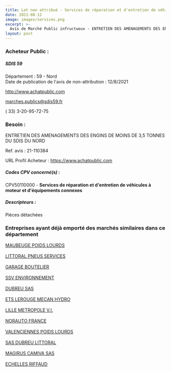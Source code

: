 ```yaml
---
title: Lot non attribué - Services de réparation et d'entretien de véhicules à moteur et d'équipements connexes
date: 2021-08-12
image: images/services.png
excerpt: >-
  Avis de Marché Public infructueux - ENTRETIEN DES AMENAGEMENTS DES ENGINS DE MOINS DE 3,5 TONNES DU SDIS DU NORD
layout: post
---
```


### Acheteur Public :
##### SDIS 59
Département : 59 - Nord<br/>
Date de publication de l'avis de non-attribution : 12/8/2021


http://www.achatpublic.com

marches.publics@sdis59.fr

( 33) 3-20-95-72-75
### Besoin :

ENTRETIEN DES AMENAGEMENTS DES ENGINS DE MOINS DE 3,5 TONNES DU SDIS DU NORD

Ref. avis : 21-110384

URL Profil Acheteur : https://www.achatpublic.com

##### Codes CPV concerné(s) :
CPV50110000 - **Services de réparation et d'entretien de véhicules à moteur et d'équipements connexes** <br/>

##### Descripteurs :
Pièces détachées <br/>

### Entreprises ayant déjà emporté des marchés similaires dans ce département
<a href="/entreprise-546/siren-318150356">MAUBEUGE POIDS LOURDS</a><br/><br/>
<a href="/entreprise-546/siren-321102733">LITTORAL PNEUS SERVICES</a><br/><br/>
<a href="/entreprise-546/siren-323706549">GARAGE BOUTELIER</a><br/><br/>
<a href="/entreprise-548/siren-334119203">SSV ENVIRONNEMENT</a><br/><br/>
<a href="/entreprise-549/siren-342033263">DUBREU SAS</a><br/><br/>
<a href="/entreprise-553/siren-389127796">ETS LEROUGE MECAN HYDRO</a><br/><br/>
<a href="/entreprise-559/siren-428939995">LILLE METROPOLE V.I.</a><br/><br/>
<a href="/entreprise-564/siren-480470152">NORAUTO FRANCE</a><br/><br/>
<a href="/entreprise-573/siren-718800949">VALENCIENNES POIDS LOURDS</a><br/><br/>
<a href="/entreprise-574/siren-750731416">SAS DUBREU LITTORAL</a><br/><br/>
<a href="/entreprise-574/siren-775653710">MAGIRUS CAMIVA SAS</a><br/><br/>
<a href="/entreprise-582/siren-964201495">ECHELLES RIFFAUD</a><br/><br/>
